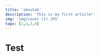 ```yaml
---
title: 'aboutab'
description: 'This is my first article!'
img: 'img/cover (1).JPG'
tags: [1,2,3,4]
---
```


# Test